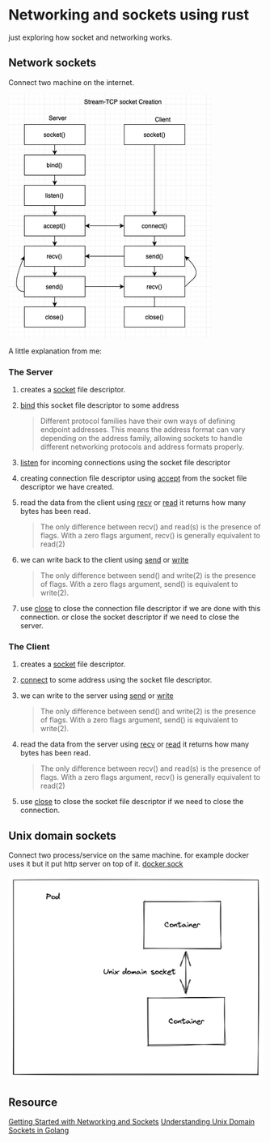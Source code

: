 # Networking and sockets using rust

just exploring how socket and networking works.

## Network sockets

Connect two machine on the internet.

![Socket Flow](/assets/socket-flow.png)

A little explanation from me:

### The Server

1. creates a [socket](https://www.man7.org/linux/man-pages/man2/socket.2.html)
file descriptor.

2. [bind](https://man7.org/linux/man-pages/man2/bind.2.html)
this socket file descriptor to some address
    > Different protocol families have their own ways of defining endpoint addresses.
    This means the address format can vary depending on the address family,
    allowing sockets to handle different networking protocols and address
    formats properly.

3. [listen](https://man7.org/linux/man-pages/man2/listen.2.html) for
incoming connections using the socket file descriptor

4. creating connection file descriptor using [accept](https://man7.org/linux/man-pages/man2/accept.2.html)
from the socket file descriptor we have created.

5. read the data from the client using [recv](https://man7.org/linux/man-pages/man2/recv.2.html)
or [read](https://man7.org/linux/man-pages/man2/read.2.html) it returns
how many bytes has been read.
    > The only difference between recv() and read(s) is the presence of
      flags.  With a zero flags argument, recv() is generally
      equivalent to read(2)

6. we can write back to the client using [send](https://man7.org/linux/man-pages/man2/sendto.2.html)
or [write](https://man7.org/linux/man-pages/man2/write.2.html)
    > The only difference between send() and write(2) is the presence of
      flags. With a zero flags argument, send() is equivalent to
      write(2).

7. use [close](https://man7.org/linux/man-pages/man2/close.2.html) to close
the connection file descriptor if we are done with this connection.
or close the socket descriptor if we need to close the server.

### The Client

1. creates a [socket](https://www.man7.org/linux/man-pages/man2/socket.2.html)
file descriptor.

2. [connect](https://man7.org/linux/man-pages/man2/connect.2.html) to some
address using the socket file descriptor.

3. we can write to the server using [send](https://man7.org/linux/man-pages/man2/sendto.2.html)
or [write](https://man7.org/linux/man-pages/man2/write.2.html)
    > The only difference between send() and write(2) is the presence of
      flags. With a zero flags argument, send() is equivalent to
      write(2).

4. read the data from the server using [recv](https://man7.org/linux/man-pages/man2/recv.2.html)
or [read](https://man7.org/linux/man-pages/man2/read.2.html) it returns
how many bytes has been read.
    > The only difference between recv() and read(s) is the presence of
      flags.  With a zero flags argument, recv() is generally
      equivalent to read(2)

5. use [close](https://man7.org/linux/man-pages/man2/close.2.html) to close
 the socket file descriptor if we need to close the connection.

## Unix domain sockets

Connect two process/service on the same machine.
for example docker uses it but it put http server on top of it.
[docker.sock](https://stackoverflow.com/a/35110344)

![Container communcation](/assets/container-com.png)

## Resource

[Getting Started with Networking and Sockets](https://www.kungfudev.com/blog/2024/06/07/getting-started-with-net-and-sockets)
[Understanding Unix Domain Sockets in Golang](https://www.kungfudev.com/blog/2022/12/05/understanding-unix-domain-sockets-in-golang)
